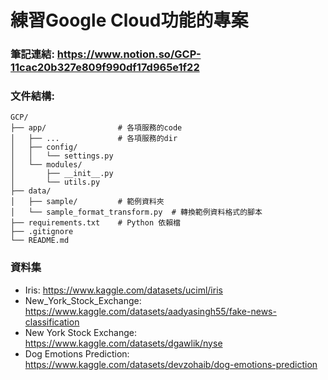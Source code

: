 # 練習Google Cloud功能的專案
### 筆記連結: https://www.notion.so/GCP-11cac20b327e809f990df17d965e1f22

### 文件結構:
	GCP/
	├── app/				# 各項服務的code
	│   ├── ...				# 各項服務的dir		
	│   ├── config/
	│   │   └── settings.py
	│   └── modules/
	│       ├── __init__.py
	│       └── utils.py
	├── data/
	│   ├── sample/			# 範例資料夾
	│   └── sample_format_transform.py	# 轉換範例資料格式的腳本
	├── requirements.txt	# Python 依賴檔
	├── .gitignore
	└── README.md
	
### 資料集
- Iris: https://www.kaggle.com/datasets/uciml/iris
- New_York_Stock_Exchange: https://www.kaggle.com/datasets/aadyasingh55/fake-news-classification
- New York Stock Exchange: https://www.kaggle.com/datasets/dgawlik/nyse
- Dog Emotions Prediction: https://www.kaggle.com/datasets/devzohaib/dog-emotions-prediction